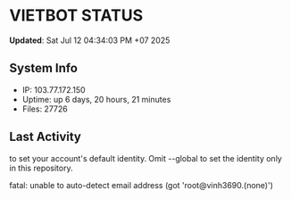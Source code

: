 # VIETBOT STATUS
**Updated**: Sat Jul 12 04:34:03 PM +07 2025

## System Info
- IP: 103.77.172.150
- Uptime: up 6 days, 20 hours, 21 minutes
- Files: 27726

## Last Activity

to set your account's default identity.
Omit --global to set the identity only in this repository.

fatal: unable to auto-detect email address (got 'root@vinh3690.(none)')
